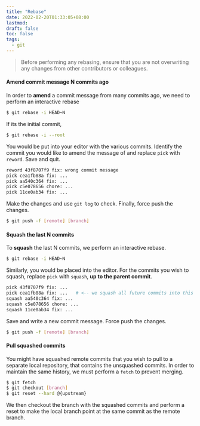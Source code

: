 ```yaml
---
title: "Rebase"
date: 2022-02-20T01:33:05+08:00
lastmod:
draft: false
toc: false
tags:
  - git
---
```


>Before performing any rebasing, ensure that you are not overwriting any changes
>from other contributors or colleagues.

#### Amend commit message N commits ago

In order to **amend** a commit message from many commits ago, we need to perform
an interactive rebase

```bash
$ git rebase -i HEAD~N
```

If its the initial commit,

```bash
$ git rebase -i --root
```

You would be put into your editor with the various commits. Identify the commit
you would like to amend the message of and replace `pick` with `reword`. Save
and quit.

```bash
reword 43f8707f9 fix: wrong commit message
pick cea1fb88a fix: ...
pick aa540c364 fix: ...
pick c5e078656 chore: ...
pick 11ce0ab34 fix: ...
```

Make the changes and use `git log` to check. Finally, force push the changes.

```bash
$ git push -f [remote] [branch]
```

#### Squash the last N commits
To **squash** the last N commits, we perform an interactive rebase.

```bash
$ git rebase -i HEAD~N
```

Similarly, you would be placed into the editor. For the commits you wish to squash, replace `pick` with `squash`, **up to the parent commit**.

```bash
pick 43f8707f9 fix: ...
pick cea1fb88a fix: ...   # <-- we squash all future commits into this commit
squash aa540c364 fix: ...
squash c5e078656 chore: ...
squash 11ce0ab34 fix: ...
```

Save and write a new commit message. Force push the changes.

```bash
$ git push -f [remote] [branch]
```

#### Pull squashed commits

You might have squashed remote commits that you wish to pull to a separate local
repository, that contains the unsquashed commits. In order to maintain the same
history, we must perform a `fetch` to prevent merging.

```bash
$ git fetch
$ git checkout [branch]
$ git reset --hard @{upstream}
```

We then checkout the branch with the squashed commits and perform a reset to
make the local branch point at the same commit as the remote branch.

